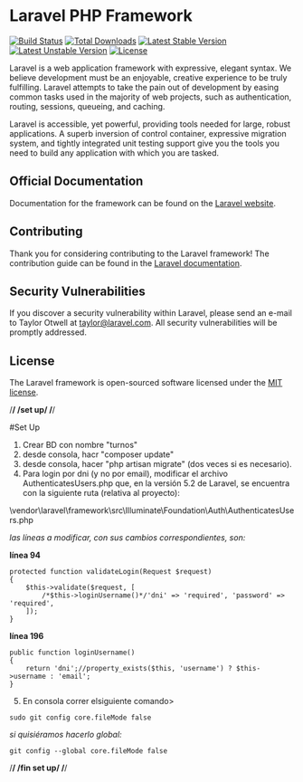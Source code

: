 # Laravel PHP Framework

[![Build Status](https://travis-ci.org/laravel/framework.svg)](https://travis-ci.org/laravel/framework)
[![Total Downloads](https://poser.pugx.org/laravel/framework/d/total.svg)](https://packagist.org/packages/laravel/framework)
[![Latest Stable Version](https://poser.pugx.org/laravel/framework/v/stable.svg)](https://packagist.org/packages/laravel/framework)
[![Latest Unstable Version](https://poser.pugx.org/laravel/framework/v/unstable.svg)](https://packagist.org/packages/laravel/framework)
[![License](https://poser.pugx.org/laravel/framework/license.svg)](https://packagist.org/packages/laravel/framework)

Laravel is a web application framework with expressive, elegant syntax. We believe development must be an enjoyable, creative experience to be truly fulfilling. Laravel attempts to take the pain out of development by easing common tasks used in the majority of web projects, such as authentication, routing, sessions, queueing, and caching.

Laravel is accessible, yet powerful, providing tools needed for large, robust applications. A superb inversion of control container, expressive migration system, and tightly integrated unit testing support give you the tools you need to build any application with which you are tasked.

## Official Documentation

Documentation for the framework can be found on the [Laravel website](http://laravel.com/docs).

## Contributing

Thank you for considering contributing to the Laravel framework! The contribution guide can be found in the [Laravel documentation](http://laravel.com/docs/contributions).

## Security Vulnerabilities

If you discover a security vulnerability within Laravel, please send an e-mail to Taylor Otwell at taylor@laravel.com. All security vulnerabilities will be promptly addressed.

## License

The Laravel framework is open-sourced software licensed under the [MIT license](http://opensource.org/licenses/MIT).

/******************************************************************************************/
/******************************************set up******************************************/
/******************************************************************************************/

#Set Up

1. Crear BD con nombre "turnos"
2. desde consola, hacr "composer update"
3. desde consola, hacer "php artisan migrate" (dos veces si es necesario).
4. Para login por dni (y no por email), modificar el archivo AuthenticatesUsers.php que, en la versión 5.2 de Laravel, se encuentra con la siguiente ruta (relativa al proyecto):

\vendor\laravel\framework\src\Illuminate\Foundation\Auth\AuthenticatesUsers.php

*las líneas a modificar, con sus cambios correspondientes, son:*

**línea 94**
```
protected function validateLogin(Request $request)
{
    $this->validate($request, [
        /*$this->loginUsername()*/'dni' => 'required', 'password' => 'required',
    ]);
}
```

**línea 196**
```
public function loginUsername()
{
    return 'dni';//property_exists($this, 'username') ? $this->username : 'email';
}
```

5. En consola correr elsiguiente comando>

```
sudo git config core.fileMode false
```

*si quisiéramos hacerlo global:*
```
git config --global core.fileMode false
```
/******************************************************************************************/
/****************************************fin set up****************************************/
/******************************************************************************************/